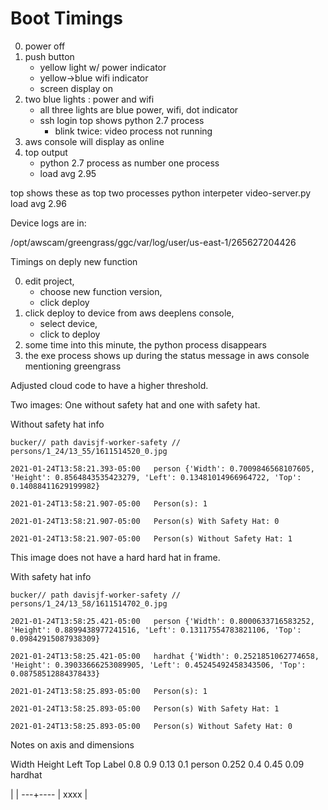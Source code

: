 # Boot Timings

0. power off
1. push button
    * yellow light w/ power indicator
    * yellow->blue wifi indicator
    * screen display on
2. two blue lights : power and wifi
    * all three lights are blue power, wifi, dot indicator
    * ssh login top shows python 2.7 process 
       * blink twice: video process not running
3. aws console will display as online
4. top output 
    * python 2.7 process as number one process
    * load avg 2.95


top shows these as top two processes
python interpeter
video-server.py
load avg 2.96


Device logs are in:

/opt/awscam/greengrass/ggc/var/log/user/us-east-1/265627204426


Timings on deply new function

0. edit project, 
    * choose new function version, 
    * click deploy
1. click deploy to device from aws deeplens console,
    * select device,
    * click to deploy
2. some time into this minute, the python process disappears
3. the exe process shows up during the status message in aws console mentioning greengrass


Adjusted cloud code to have a higher threshold.

Two images: One without safety hat and one with safety hat.

Without safety hat info

```
bucker// path davisjf-worker-safety // persons/1_24/13_55/1611514520_0.jpg

2021-01-24T13:58:21.393-05:00	person {'Width': 0.7009846568107605, 'Height': 0.8564843535423279, 'Left': 0.13481014966964722, 'Top': 0.14088411629199982}

2021-01-24T13:58:21.907-05:00	Person(s): 1

2021-01-24T13:58:21.907-05:00	Person(s) With Safety Hat: 0

2021-01-24T13:58:21.907-05:00	Person(s) Without Safety Hat: 1
```

This image does not have a hard hard hat in frame.

With safety hat info

```
bucker// path davisjf-worker-safety // persons/1_24/13_58/1611514702_0.jpg

2021-01-24T13:58:25.421-05:00	person {'Width': 0.8000633716583252, 'Height': 0.8899438977241516, 'Left': 0.13117554783821106, 'Top': 0.09842915087938309}

2021-01-24T13:58:25.421-05:00	hardhat {'Width': 0.2521851062774658, 'Height': 0.39033666253089905, 'Left': 0.45245492458343506, 'Top': 0.08758512884378433}

2021-01-24T13:58:25.893-05:00	Person(s): 1

2021-01-24T13:58:25.893-05:00	Person(s) With Safety Hat: 1

2021-01-24T13:58:25.893-05:00	Person(s) Without Safety Hat: 0

```

Notes on axis and dimensions

Width             Height     Left          Top            Label
0.8                0.9        0.13         0.1            person
0.252              0.4        0.45         0.09           hardhat

   |
   | 
---+----
   | xxxx
   |    
